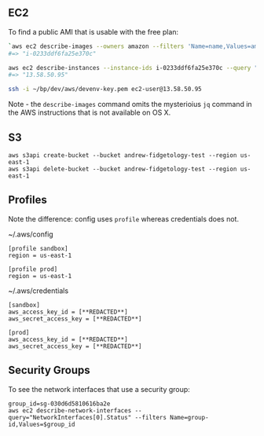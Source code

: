 ## EC2

To find a public AMI that is usable with the free plan:

```bash
`aws ec2 describe-images --owners amazon --filters 'Name=name,Values=amzn2-ami-hvm-2.0.????????-x86_64-gp2' 'Name=state,Values=available' --output json`
#=> "i-0233ddf6fa25e370c"

aws ec2 describe-instances --instance-ids i-0233ddf6fa25e370c --query "Reservations[0].Instances[0].PublicIpAddress"
#=> "13.58.50.95"

ssh -i ~/bp/dev/aws/devenv-key.pem ec2-user@13.58.50.95
```

Note - the `describe-images` command omits the mysterioius `jq` command in the AWS instructions that is not available on OS X.

## S3

```
aws s3api create-bucket --bucket andrew-fidgetology-test --region us-east-1
aws s3api delete-bucket --bucket andrew-fidgetology-test --region us-east-1
```

## Profiles

Note the difference: config uses `profile` whereas credentials does not.

~/.aws/config  
```
[profile sandbox]
region = us-east-1

[profile prod]
region = us-east-1
```

~/.aws/credentials  
```
[sandbox]
aws_access_key_id = [**REDACTED**]
aws_secret_access_key = [**REDACTED**]

[prod]
aws_access_key_id = [**REDACTED**]
aws_secret_access_key = [**REDACTED**]
```

## Security Groups

To see the network interfaces that use a security group:

```
group_id=sg-030d6d5810616ba2e
aws ec2 describe-network-interfaces --query="NetworkInterfaces[0].Status" --filters Name=group-id,Values=$group_id
```
